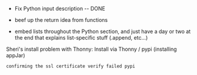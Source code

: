- Fix Python input description -- DONE

- beef up the return idea from functions

- embed lists throughout the Python section, and just have a day or two at the end that explains list-specific stuff (.append, etc...)





Sheri's install problem with Thonny:
	Install via Thonny / pypi (installing appJar)

	confirming the ssl certificate verify failed pypi
